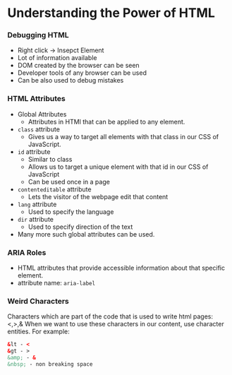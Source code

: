 # Understanding the Power of HTML

### Debugging HTML

- Right click -> Insepct Element
- Lot of information available
- DOM created by the browser can be seen
- Developer tools of any browser can be used
- Can be also used to debug mistakes

### HTML Attributes

- Global Attributes
  - Attributes in HTMl that can be applied to any element.
- ```class``` attribute
  - Gives us a way to target all elements with that class in our CSS of JavaScript.
- ```id``` attribute
  - Similar to class
  - Allows us to target a unique element with that id in our CSS of JavaScript
  - Can be used once in a page
- ```contenteditable``` attribute
  - Lets the visitor of the webpage edit that content
- ```lang``` attribute
  - Used to specify the language
- ```dir``` attribute
  - Used to specify direction of the text
- Many more such global attributes can be used.

### ARIA Roles

- HTML attributes that provide accessible information about that specific element.
- attribute name: ```aria-label```

### Weird Characters

Characters which are part of the code that is used to write html pages: <,>,&
When we want to use these characters in our content, use character entities.
For example:
```html
&lt - <
&gt - >
&amp; - &
&nbsp; - non breaking space
```


